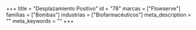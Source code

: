 +++
title = "Desplazamiento Positivo"
id = "78"
marcas = ["Flowserve"]
familias = ["Bombas"]
industrias = ["Biofarmacéuticos"]
meta_description = ""
meta_keywords = ""
+++
